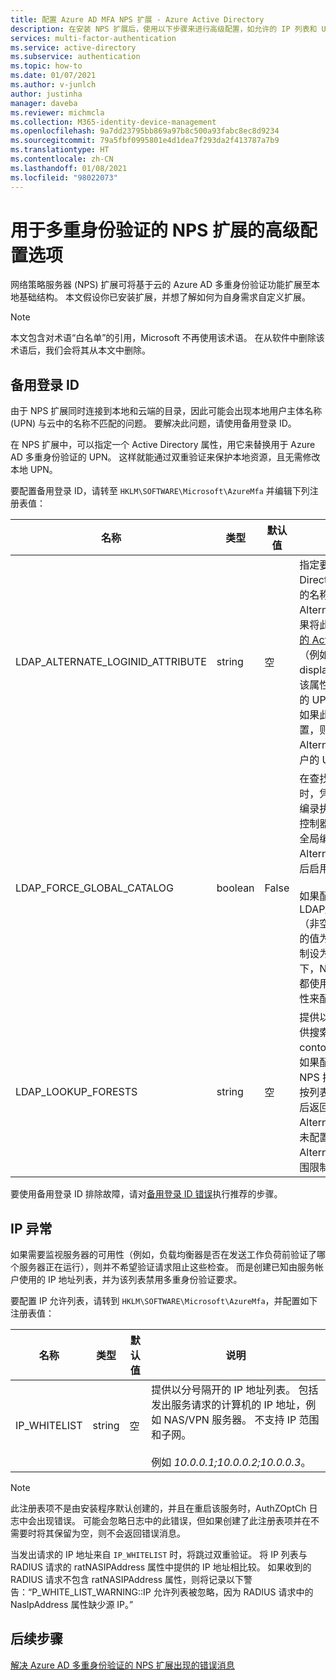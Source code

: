 ```yaml
---
title: 配置 Azure AD MFA NPS 扩展 - Azure Active Directory
description: 在安装 NPS 扩展后，使用以下步骤来进行高级配置，如允许的 IP 列表和 UPN 替换。
services: multi-factor-authentication
ms.service: active-directory
ms.subservice: authentication
ms.topic: how-to
ms.date: 01/07/2021
ms.author: v-junlch
author: justinha
manager: daveba
ms.reviewer: michmcla
ms.collection: M365-identity-device-management
ms.openlocfilehash: 9a7dd23795bb869a97b8c500a93fabc8ec8d9234
ms.sourcegitcommit: 79a5fbf0995801e4d1dea7f293da2f413787a7b9
ms.translationtype: HT
ms.contentlocale: zh-CN
ms.lasthandoff: 01/08/2021
ms.locfileid: "98022073"
---
```

# <a name="advanced-configuration-options-for-the-nps-extension-for-multi-factor-authentication"></a>用于多重身份验证的 NPS 扩展的高级配置选项

网络策略服务器 (NPS) 扩展可将基于云的 Azure AD 多重身份验证功能扩展至本地基础结构。 本文假设你已安装扩展，并想了解如何为自身需求自定义扩展。

> [!NOTE]
> 本文包含对术语“白名单”的引用，Microsoft 不再使用该术语。 在从软件中删除该术语后，我们会将其从本文中删除。

## <a name="alternate-login-id"></a>备用登录 ID

由于 NPS 扩展同时连接到本地和云端的目录，因此可能会出现本地用户主体名称 (UPN) 与云中的名称不匹配的问题。 要解决此问题，请使用备用登录 ID。 

在 NPS 扩展中，可以指定一个 Active Directory 属性，用它来替换用于 Azure AD 多重身份验证的 UPN。 这样就能通过双重验证来保护本地资源，且无需修改本地 UPN。 

要配置备用登录 ID，请转至 `HKLM\SOFTWARE\Microsoft\AzureMfa` 并编辑下列注册表值：

| 名称 | 类型 | 默认值 | 说明 |
| ---- | ---- | ------------- | ----------- |
| LDAP_ALTERNATE_LOGINID_ATTRIBUTE | string | 空 | 指定要使用的 Active Directory 属性（而非 UPN）的名称。 此属性将用作 AlternateLoginId 属性。 如果将此注册表值设置为[有效的 Active Directory 属性](https://docs.microsoft.com/windows/win32/adschema/attributes-all)（例如 mail 或 displayName），那么将使用该属性的值（而不使用用户的 UPN）来进行身份验证。 如果此注册表值为空或未配置，则将禁用 AlternateLoginId，并使用用户的 UPN 来进行身份验证。 |
| LDAP_FORCE_GLOBAL_CATALOG | boolean | False | 在查找 AlternateLoginId 时，凭此标记强制使用全局编录执行 LDAP 搜索。 将域控制器配置为全局编录，向全局编录中添加 AlternateLoginId 属性，然后启用此标记。 <br><br> 如果配置了 LDAP_LOOKUP_FORESTS（非空），则无论注册表设置的值为何，都会将此标记强制设为 True。 在这种情况下，NPS 扩展要求对每个林都使用 AlternateLoginId 属性来配置全局编录。 |
| LDAP_LOOKUP_FORESTS | string | 空 | 提供以分号分隔的林列表以供搜索。 例如，contoso.com;foobar.com。 如果配置了此注册表值，则 NPS 扩展将以迭代的方式、按列表顺序搜索整个林，然后返回第一个成功的 AlternateLoginId 值。 如果未配置此注册表值，则将 AlternateLoginId 的查找范围限制在当前域中。|

要使用备用登录 ID 排除故障，请对[备用登录 ID 错误](howto-mfa-nps-extension-errors.md#alternate-login-id-errors)执行推荐的步骤。

## <a name="ip-exceptions"></a>IP 异常

如果需要监视服务器的可用性（例如，负载均衡器是否在发送工作负荷前验证了哪个服务器正在运行），则并不希望验证请求阻止这些检查。 而是创建已知由服务帐户使用的 IP 地址列表，并为该列表禁用多重身份验证要求。

要配置 IP 允许列表，请转到 `HKLM\SOFTWARE\Microsoft\AzureMfa`，并配置如下注册表值：

| 名称 | 类型 | 默认值 | 说明 |
| ---- | ---- | ------------- | ----------- |
| IP_WHITELIST | string | 空 | 提供以分号隔开的 IP 地址列表。 包括发出服务请求的计算机的 IP 地址，例如 NAS/VPN 服务器。 不支持 IP 范围和子网。 <br><br> 例如 *10.0.0.1;10.0.0.2;10.0.0.3*。

> [!NOTE]
> 此注册表项不是由安装程序默认创建的，并且在重启该服务时，AuthZOptCh 日志中会出现错误。 可能会忽略日志中的此错误，但如果创建了此注册表项并在不需要时将其保留为空，则不会返回错误消息。

当发出请求的 IP 地址来自 `IP_WHITELIST` 时，将跳过双重验证。 将 IP 列表与 RADIUS 请求的 ratNASIPAddress 属性中提供的 IP 地址相比较。 如果收到的 RADIUS 请求不包含 ratNASIPAddress 属性，则将记录以下警告：“P_WHITE_LIST_WARNING::IP 允许列表被忽略，因为 RADIUS 请求中的 NasIpAddress 属性缺少源 IP。”

## <a name="next-steps"></a>后续步骤

[解决 Azure AD 多重身份验证的 NPS 扩展出现的错误消息](howto-mfa-nps-extension-errors.md)

